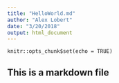 ```yaml
---
title: "HelloWorld.md"
author: "Alex Lobert"
date: "3/20/2018"
output: html_document
---
```


```{r setup, include=FALSE}
knitr::opts_chunk$set(echo = TRUE)
```

## This is a markdown file


